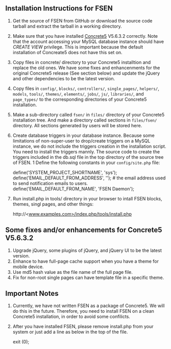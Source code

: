 ## Installation Instructions for FSEN

1.	Get the source of FSEN from GitHub or download the source code tarball and extract the tarball in a working directory.
1.	Make sure that you have installed [Concrete5](http://www.concrete5.org) V5.6.3.2 correctly. Note that the account accessing your MySQL database instance should have *CREATE VIEW* privilege. This is important because the default installation of Concreate5 does not have this set on.
1.	Copy files in concrete/ directory to your Concrete5 installtion and replace the old ones. We have some fixes and enhancenments for the original Concrete5 release (See section below) and update the jQuery and other dependencies to be the latest version.
1.	Copy files in `config/`, `blocks/`, `controllers/`, `single_pages/`, `helpers/`, `models`, `tools/`, `themes/`, `elements/`, `jobs/`, `js/`, `libraries/`, and `page_types/` to the corresponding directories of your Concrete5 installation.
1.	Make a sub-directory called `fsen/` in `files/` directory of your Concrete5 installation tree. And make a directory called sections in `files/fsen/` directory. All sections generated by users will be stored here.
1.	Create database triggers in your database instance. Because some limitations of non-super-user to drop/create triggers on a MySQL instance, we do not include the triggers creation in the installation script. You need to install the triggers mannly. The source code to create the triggers included in the db.sql file in the top directory of the source tree of FSEN.
1	Define the following constants in your `config/site.php` file:

	define('SYSTEM_PROJECT_SHORTNAME', 'sys');
	define('EMAIL_DEFAULT_FROM_ADDRESS', '');		# the email address used to send notification emails to users.
	define('EMAIL_DEFAULT_FROM_NAME', 'FSEN Daemon');

1.	Run install.php in tools/ directory in your browser to intall FSEN blocks, themes, singl pages, and other things:

	http://&lt;www.examples.com>/index.php/tools/install.php

## Some fixes and/or enhancements for Concrete5 V5.6.3.2

1.	Upgrade jQuery, some plugins of jQuery, and jQuery UI to be the latest version.
1.	Enhance to have full-page cache support when you have a theme for mobile device.
1.	Use md5 hash value as the file name of the full page file.
1.	Fix for non-root single pages can have template file in a specific theme.

## Important Notes

1. Currently, we have not written FSEN as a package of Concrete5. We will do this in the future. Therefore, you need to install FSEN on a clean Concrete5 installation, in order to avoid some confilicts.
1. After you have installed FSEN, please remove install.php from your system or just add a line as below in the top of the file.

	exit (0);

